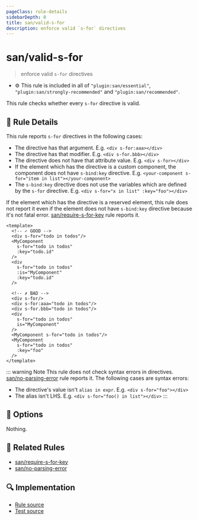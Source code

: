 ```yaml
---
pageClass: rule-details
sidebarDepth: 0
title: san/valid-s-for
description: enforce valid `s-for` directives
---
```

# san/valid-s-for
> enforce valid `s-for` directives

- :gear: This rule is included in all of `"plugin:san/essential"`, `"plugin:san/strongly-recommended"` and `"plugin:san/recommended"`.

This rule checks whether every `s-for` directive is valid.

## :book: Rule Details

This rule reports `s-for` directives in the following cases:

- The directive has that argument. E.g. `<div s-for:aaa></div>`
- The directive has that modifier. E.g. `<div s-for.bbb></div>`
- The directive does not have that attribute value. E.g. `<div s-for></div>`
- If the element which has the directive is a custom component, the component does not have `s-bind:key` directive. E.g. `<your-component s-for="item in list"></your-component>`
- The `s-bind:key` directive does not use the variables which are defined by the `s-for` directive. E.g. `<div s-for="x in list" :key="foo"></div>`

If the element which has the directive is a reserved element, this rule does not report it even if the element does not have `s-bind:key` directive because it's not fatal error. [san/require-s-for-key] rule reports it.

<eslint-code-block :rules="{'san/valid-s-for': ['error']}">

```vue
<template>
  <!-- ✓ GOOD -->
  <div s-for="todo in todos"/>
  <MyComponent
    s-for="todo in todos"
    :key="todo.id"
  />
  <div
    s-for="todo in todos"
    :is="MyComponent"
    :key="todo.id"
  />

  <!-- ✗ BAD -->
  <div s-for/>
  <div s-for:aaa="todo in todos"/>
  <div s-for.bbb="todo in todos"/>
  <div
    s-for="todo in todos"
    is="MyComponent"
  />
  <MyComponent s-for="todo in todos"/>
  <MyComponent
    s-for="todo in todos"
    :key="foo"
  />
</template>
```

</eslint-code-block>

::: warning Note
This rule does not check syntax errors in directives. [san/no-parsing-error] rule reports it.
The following cases are syntax errors:

- The directive's value isn't `alias in expr`. E.g. `<div s-for="foo"></div>`
- The alias isn't LHS. E.g. `<div s-for="foo() in list"></div>`
:::

## :wrench: Options

Nothing.

## :couple: Related Rules

- [san/require-s-for-key]
- [san/no-parsing-error]

[san/require-s-for-key]: ./require-s-for-key.md
[san/no-parsing-error]: ./no-parsing-error.md

## :mag: Implementation

- [Rule source](https://github.com/vuejs/eslint-plugin-san/blob/master/lib/rules/valid-s-for.js)
- [Test source](https://github.com/vuejs/eslint-plugin-san/blob/master/tests/lib/rules/valid-s-for.js)
